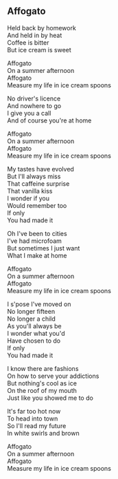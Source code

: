 ## Affogato

Held back by homework  
And held in by heat  
Coffee is bitter  
But ice cream is sweet  

Affogato  
On a summer afternoon  
Affogato  
Measure my life in ice cream spoons  

No driver's licence  
And nowhere to go  
I give you a call  
And of course you're at home  

Affogato  
On a summer afternoon  
Affogato  
Measure my life in ice cream spoons  

My tastes have evolved  
But I'll always miss  
That caffeine surprise  
That vanilla kiss  
I wonder if you  
Would remember too  
If only  
You had made it  

Oh I've been to cities  
I've had microfoam  
But sometimes I just want  
What I make at home  

Affogato  
On a summer afternoon  
Affogato  
Measure my life in ice cream spoons  

I s'pose I've moved on  
No longer fifteen  
No longer a child  
As you'll always be  
I wonder what you'd  
Have chosen to do  
If only  
You had made it  

I know there are fashions  
On how to serve your addictions  
But nothing's cool as ice  
On the roof of my mouth  
Just like you showed me to do  

It's far too hot now  
To head into town  
So I'll read my future  
In white swirls and brown  

Affogato  
On a summer afternoon  
Affogato  
Measure my life in ice cream spoons  

